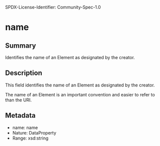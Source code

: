 SPDX-License-Identifier: Community-Spec-1.0

# name

## Summary

Identifies the name of an Element as designated by the creator.

## Description

This field identifies the name of an Element as designated by the creator.

The name of an Element is an important convention and easier to refer to than
the URI.

## Metadata

- name: name
- Nature: DataProperty
- Range: xsd:string
